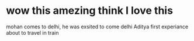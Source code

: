 # wow this amezing think I love this 
<p> mohan comes to delhi, he was exsited to come delhi
Aditya first experiance about to travel in train 
